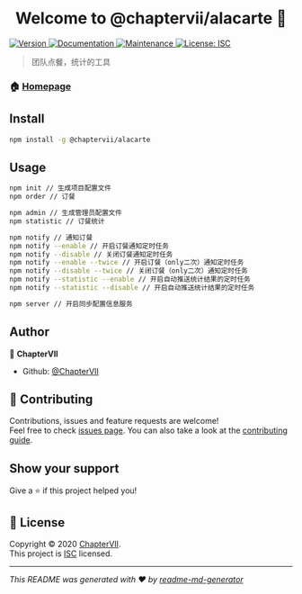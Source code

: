 <h1 align="center">Welcome to @chaptervii/alacarte 👋</h1>
<p>
  <a href="https://www.npmjs.com/package/@chaptervii/alacarte" target="_blank">
    <img alt="Version" src="https://img.shields.io/npm/v/@chaptervii/alacarte.svg">
  </a>
  <a href="https://github.com/ChapterVII/a-la-carte#readme" target="_blank">
    <img alt="Documentation" src="https://img.shields.io/badge/documentation-yes-brightgreen.svg" />
  </a>
  <a href="https://github.com/ChapterVII/a-la-carte/graphs/commit-activity" target="_blank">
    <img alt="Maintenance" src="https://img.shields.io/badge/Maintained%3F-yes-green.svg" />
  </a>
  <a href="https://github.com/ChapterVII/a-la-carte/blob/master/LICENSE" target="_blank">
    <img alt="License: ISC" src="https://img.shields.io/github/license/ChapterVII/@chaptervii/alacarte" />
  </a>
</p>

> 团队点餐，统计的工具

### 🏠 [Homepage](https://github.com/ChapterVII/a-la-carte#README)

## Install

```sh
npm install -g @chaptervii/alacarte
```

## Usage

```sh
npm init // 生成项目配置文件
npm order // 订餐

npm admin // 生成管理员配置文件
npm statistic // 订餐统计

npm notify // 通知订餐
npm notify --enable // 开启订餐通知定时任务
npm notify --disable // 关闭订餐通知定时任务
npm notify --enable --twice // 开启订餐（only二次）通知定时任务
npm notify --disable --twice // 关闭订餐（only二次）通知定时任务
npm notify --statistic --enable // 开启自动推送统计结果的定时任务
npm notify --statistic --disable // 开启自动推送统计结果的定时任务

npm server // 开启同步配置信息服务
```

## Author

👤 **ChapterVII**

* Github: [@ChapterVII](https://github.com/ChapterVII)

## 🤝 Contributing

Contributions, issues and feature requests are welcome!<br />Feel free to check [issues page](https://github.com/ChapterVII/a-la-carte/issues). You can also take a look at the [contributing guide](https://github.com/ChapterVII/a-la-carte/blob/master/CONTRIBUTING.md).

## Show your support

Give a ⭐️ if this project helped you!

## 📝 License

Copyright © 2020 [ChapterVII](https://github.com/ChapterVII).<br />
This project is [ISC](https://github.com/ChapterVII/a-la-carte/blob/master/LICENSE) licensed.

***
_This README was generated with ❤️ by [readme-md-generator](https://github.com/kefranabg/readme-md-generator)_
